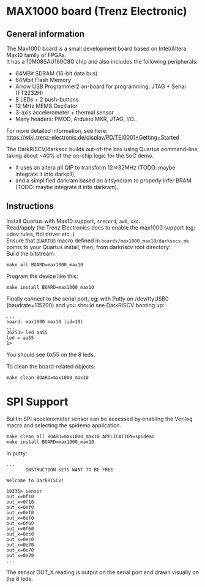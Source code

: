 # MAX1000 board (Trenz Electronic)

## General information
The Max1000 board is a small development board based on Intel/Altera Max10 family of FPGAs.\
It has a 10M08SAU169C8G chip and also includes the following peripherals:
* 64MBit SDRAM (16-bit data bus)
* 64Mbit Flash Memory
* Arrow USB Programmer2 on-board for programming; JTAG + Serial (FT2232H)
* 8 LEDs + 2 push-buttons
* 12 MHz MEMS Oscillator
* 3-axis accelerometer + thermal sensor
* Many headers: PMOD, Arduino MKR, JTAG, I/O..

For more detailed information, see here:\
https://wiki.trenz-electronic.de/display/PD/TEI0001+Getting+Started

The DarkRISCV/darksoc builds out-of-the box using Quartus command-line,
taking about ~40% of the on-chip logic for the SoC demo.
- It uses an altera pll QIP to transform 12=>32MHz (TODO: maybe integrate it into darkpll),
- and a simplified darkram based on altsyncram to properly infer BRAM (TODO: maybe integrate it into darkram).

## Instructions
Install Quartus with Max10 support, `srecord`, `awk`, `xxd`.\
Read/apply the Trenz Electronics docs to enable the max1000 support (eg: udev rules, ftdi driver etc..)\
Ensure that `QUARTUS` macro defined in `boards/max1000_max10/darksocv.mk` points to your Quartus install, then, from darkriscv root directory:\
Build the bitstream:
```
make all BOARD=max1000_max10
```
Program the device like this:
```
make install BOARD=max1000_max10
```
Finally connect to the serial port, eg: with Putty on /dev/ttyUSB0 (baudrate=115200)
and you should see DarkRISCV booting up:
```
...
board: max1000 max10 (id=19)
...
36253> led aa55
led = aa55
1>
```
You should see 0x55 on the 8 leds.

To clean the board-related objects:
```
make clean BOARD=max1000_max10
```

# SPI Support
Builtin SPI accelerometer sensor can be accessed by enabling the Verilog macro and selecting the spidemo application.
```shell
make clean all BOARD=max1000_max10 APPLICATION=spidemo
make install BOARD=max1000_max10
```
In putty:
```
...
       INSTRUCTION SETS WANT TO BE FREE

Welcome to DarkRISCV!

10335> sensor
out_x=0f10
out_x=0f10
out_x=0ef0
out_x=0ef0
out_x=0ef0
out_x=0f60
out_x=0f60
out_x=0ec0
out_x=0ec0
out_x=0e70
out_x=0e70
out_x=0e70
...
```
The sensor OUT_X reading is output on the serial port and drawn visually on the 8 leds.

